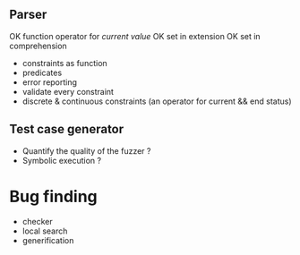 ## Parser
OK function operator for *current value*
OK set in extension
OK set in comprehension
- constraints as function
- predicates
- error reporting
- validate every constraint
- discrete & continuous constraints (an operator for current && end status)

## Test case generator
- Quantify the quality of the fuzzer ?
- Symbolic execution ?

# Bug finding
- checker
- local search
- generification
